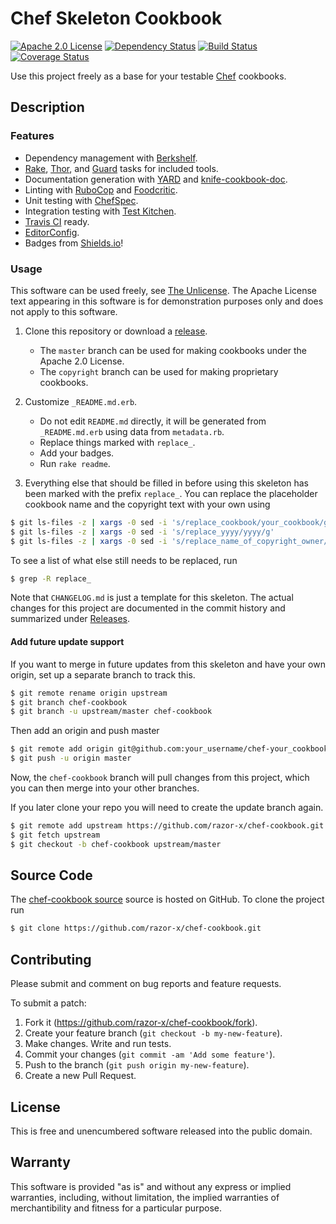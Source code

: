 # Chef Skeleton Cookbook

[![Apache 2.0 License](https://img.shields.io/badge/license-Apache_2.0-red.svg)](./LICENSE.txt)
[![Dependency Status](https://img.shields.io/gemnasium/razor-x/chef-cookbook.svg)](https://gemnasium.com/razor-x/chef-cookbook)
[![Build Status](https://img.shields.io/travis/razor-x/chef-cookbook.svg)](https://travis-ci.org/razor-x/chef-cookbook)
[![Coverage Status](https://img.shields.io/coveralls/razor-x/chef-cookbook.svg)](https://coveralls.io/r/razor-x/chef-cookbook)

Use this project freely as a base for your testable [Chef] cookbooks.

[Chef]: https://www.chef.io/

## Description

### Features

* Dependency management with [Berkshelf].
* [Rake], [Thor], and [Guard] tasks for included tools.
* Documentation generation with [YARD] and [knife-cookbook-doc].
* Linting with [RuboCop] and [Foodcritic].
* Unit testing with [ChefSpec].
* Integration testing with [Test Kitchen].
* [Travis CI] ready.
* [EditorConfig].
* Badges from [Shields.io]!

[Berkshelf]: http://berkshelf.com/index.html
[ChefSpec]: https://sethvargo.github.io/chefspec/
[EditorConfig]: http://editorconfig.org/
[Foodcritic]: https://acrmp.github.io/foodcritic/
[Guard]: http://guardgem.org/
[knife-cookbook-doc]: https://github.com/realityforge/knife-cookbook-doc
[Rake]: https://github.com/jimweirich/rake
[RuboCop]: http://batsov.com/rubocop/
[Shields.io]: http://shields.io/
[Test Kitchen]: http://kitchen.ci/
[Thor]: http://whatisthor.com/
[Travis CI]: https://travis-ci.org/
[YARD]: http://yardoc.org/index.html

### Usage

This software can be used freely, see [The Unlicense].
The Apache License text appearing in this software is for
demonstration purposes only and does not apply to this software.

1. Clone this repository or download a [release][Releases].
   - The `master` branch can be used for making cookbooks under the Apache 2.0 License.
   - The `copyright` branch can be used for making proprietary cookbooks.

2. Customize `_README.md.erb`.
   - Do not edit `README.md` directly,
     it will be generated from `_README.md.erb` using data from `metadata.rb`.
   - Replace things marked with `replace_`.
   - Add your badges.
   - Run `rake readme`.

3. Everything else that should be filled in before using this skeleton
   has been marked with the prefix `replace_`.
   You can replace the placeholder cookbook name
   and the copyright text with your own using

```bash
$ git ls-files -z | xargs -0 sed -i 's/replace_cookbook/your_cookbook/g'
$ git ls-files -z | xargs -0 sed -i 's/replace_yyyy/yyyy/g'
$ git ls-files -z | xargs -0 sed -i 's/replace_name_of_copyright_owner/name_of_copyright_owner/g'
```

   To see a list of what else still needs to be replaced, run

```bash
$ grep -R replace_
```

Note that `CHANGELOG.md` is just a template for this skeleton.
The actual changes for this project are documented in the commit history
and summarized under [Releases].

[Releases]: https://github.com/razor-x/chef-cookbook/releases
[The Unlicense]: http://unlicense.org/UNLICENSE

#### Add future update support

If you want to merge in future updates from this skeleton and have your own origin,
set up a separate branch to track this.

```bash
$ git remote rename origin upstream
$ git branch chef-cookbook
$ git branch -u upstream/master chef-cookbook
```

Then add an origin and push master

```bash
$ git remote add origin git@github.com:your_username/chef-your_cookbook.git
$ git push -u origin master
```

Now, the `chef-cookbook` branch will pull changes from this project,
which you can then merge into your other branches.

If you later clone your repo you will need to create the update branch again.

```bash
$ git remote add upstream https://github.com/razor-x/chef-cookbook.git
$ git fetch upstream
$ git checkout -b chef-cookbook upstream/master
```

## Source Code

The [chef-cookbook source](https://github.com/razor-x/chef-cookbook)
source is hosted on GitHub.
To clone the project run

```bash
$ git clone https://github.com/razor-x/chef-cookbook.git
```

## Contributing

Please submit and comment on bug reports and feature requests.

To submit a patch:

1. Fork it (https://github.com/razor-x/chef-cookbook/fork).
2. Create your feature branch (`git checkout -b my-new-feature`).
3. Make changes. Write and run tests.
4. Commit your changes (`git commit -am 'Add some feature'`).
5. Push to the branch (`git push origin my-new-feature`).
6. Create a new Pull Request.

## License

This is free and unencumbered software released into the public domain.

## Warranty

This software is provided "as is" and without any express or
implied warranties, including, without limitation, the implied
warranties of merchantibility and fitness for a particular
purpose.
